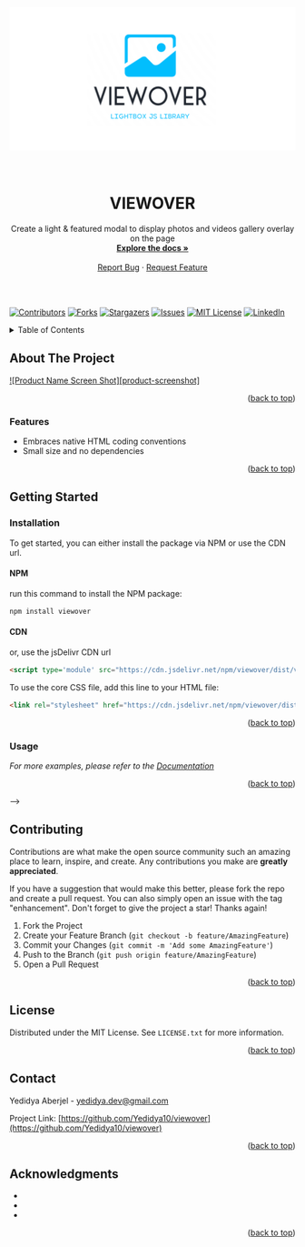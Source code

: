 <a name="readme-top"></a>

<!-- PROJECT SHIELDS -->
<!--
*** I'm using markdown "reference style" links for readability.
*** Reference links are enclosed in brackets [ ] instead of parentheses ( ).
*** See the bottom of this document for the declaration of the reference variables
*** for contributors-url, forks-url, etc. This is an optional, concise syntax you may use.
*** https://www.markdownguide.org/basic-syntax/#reference-style-links
-->

<!-- PROJECT LOGO -->
<br />
<br />
<br />
<div align="center">
  <a href="https://github.com/Yedidya10/viewover">
    <img src="./viewover_s-logo.png" alt="Logo">
  </a>
<br />
<br />
<br />
  <h1 align="center">VIEWOVER</h1>

  <p align="center">
    Create a light & featured modal to display photos and videos gallery overlay on the page
    <br />
    <a href="https://github.com/Yedidya10/viewover"><strong>Explore the docs »</strong></a>
    <br />
    <br />
    <!-- <a href="https://github.com/Yedidya10/viewover">View Demo</a>
    · -->
    <a href="https://github.com/Yedidya10/viewover/issues">Report Bug</a>
    ·
    <a href="https://github.com/Yedidya10/viewover/issues">Request Feature</a>
  </p>
  <!-- <h2 align="center">Ready For</h2> -->
</div>

<br />
<br />

[![Contributors][contributors-shield]][contributors-url]
[![Forks][forks-shield]][forks-url]
[![Stargazers][stars-shield]][stars-url]
[![Issues][issues-shield]][issues-url]
[![MIT License][license-shield]][license-url]
[![LinkedIn][linkedin-shield]][linkedin-url]

<!-- TABLE OF CONTENTS -->
<details>
  <summary>Table of Contents</summary>
  <ol>
    <li>
      <a href="#about-the-project">About The Project</a>
      <ul>
        <li><a href="#built-with">Built With</a></li>
      </ul>
    </li>
    <li>
      <a href="#getting-started">Getting Started</a>
      <ul>
        <li><a href="#prerequisites">Prerequisites</a></li>
        <li><a href="#installation">Installation</a></li>
      </ul>
    </li>
    <li><a href="#usage">Usage</a></li>
    <li><a href="#roadmap">Roadmap</a></li>
    <li><a href="#contributing">Contributing</a></li>
    <li><a href="#license">License</a></li>
    <li><a href="#contact">Contact</a></li>
    <li><a href="#acknowledgments">Acknowledgments</a></li>
  </ol>
</details>

<!-- ABOUT THE PROJECT -->

## About The Project

[![Product Name Screen Shot][product-screenshot]](https://example.com)

<p align="right">(<a href="#readme-top">back to top</a>)</p>

### Features

<!-- - Built with performance, UX and DX in mind -->
- Embraces native HTML coding conventions
- Small size and no dependencies
<!-- * Out of the box integration with UI libraries -->
<!-- * Lightweight, ___
- Slide or fade transition by CSS
- Supports breakpoints
- Accepts CSS relative units
- Autoplay with progress bar and a play-pause toggle button
- Supports RTL and vertical direction
- Mouse drag and touch swipe
- Free drag mode
- Mouse wheel navigation
- Nested slider
- Lazy loading
- Thumbnail slider
- Auto width and height
- Accessibility friendly
- Live Region -->

<p align="right">(<a href="#readme-top">back to top</a>)</p>

<!-- GETTING STARTED -->
## Getting Started

### Installation

To get started, you can either install the package via NPM or use the CDN url.

#### NPM
run this command to install the NPM package:
  ```sh
  npm install viewover
  ```

#### CDN
or, use the jsDelivr CDN url
  ```html
  <script type='module' src="https://cdn.jsdelivr.net/npm/viewover/dist/viewover.min.js"></script>
  ```
To use the core CSS file, add this line to your HTML file:
  ```html
  <link rel="stylesheet" href="https://cdn.jsdelivr.net/npm/viewover/dist/viewover.min.css">
  ```

<p align="right">(<a href="#readme-top">back to top</a>)</p>


### Usage



_For more examples, please refer to the [Documentation](https://example.com)_

<p align="right">(<a href="#readme-top">back to top</a>)</p> -->

<!-- ROADMAP -->
<!-- ## Roadmap

- [ ] Feature 1
- [ ] Feature 2
- [ ] Feature 3
    - [ ] Nested Feature

See the [open issues](https://github.com/Yedidya10/viewover/issues) for a full list of proposed features (and known issues).

<p align="right">(<a href="#readme-top">back to top</a>)</p> -->

<!-- CONTRIBUTING -->

## Contributing

Contributions are what make the open source community such an amazing place to learn, inspire, and create. Any contributions you make are **greatly appreciated**.

If you have a suggestion that would make this better, please fork the repo and create a pull request. You can also simply open an issue with the tag "enhancement".
Don't forget to give the project a star! Thanks again!

1. Fork the Project
2. Create your Feature Branch (`git checkout -b feature/AmazingFeature`)
3. Commit your Changes (`git commit -m 'Add some AmazingFeature'`)
4. Push to the Branch (`git push origin feature/AmazingFeature`)
5. Open a Pull Request

<p align="right">(<a href="#readme-top">back to top</a>)</p>

<!-- LICENSE -->

## License

Distributed under the MIT License. See `LICENSE.txt` for more information.

<p align="right">(<a href="#readme-top">back to top</a>)</p>

<!-- CONTACT -->

## Contact

Yedidya Aberjel - yedidya.dev@gmail.com

Project Link: [https://github.com/Yedidya10/viewover](https://github.com/Yedidya10/viewover)

<p align="right">(<a href="#readme-top">back to top</a>)</p>

<!-- ACKNOWLEDGMENTS -->

## Acknowledgments

- []()
- []()
- []()

<p align="right">(<a href="#readme-top">back to top</a>)</p>

<!-- MARKDOWN LINKS & IMAGES -->
<!-- https://www.markdownguide.org/basic-syntax/#reference-style-links -->

[contributors-shield]: https://img.shields.io/github/contributors/Yedidya10/viewover.svg?style=for-the-badge
[contributors-url]: https://github.com/Yedidya10/viewover/graphs/contributors
[forks-shield]: https://img.shields.io/github/forks/Yedidya10/viewover.svg?style=for-the-badge
[forks-url]: https://github.com/Yedidya10/viewover/network/members
[stars-shield]: https://img.shields.io/github/stars/Yedidya10/viewover.svg?style=for-the-badge
[stars-url]: https://github.com/Yedidya10/viewover/stargazers
[issues-shield]: https://img.shields.io/github/issues/Yedidya10/viewover.svg?style=for-the-badge
[issues-url]: https://github.com/Yedidya10/viewover/issues
[license-shield]: https://img.shields.io/github/license/Yedidya10/viewover.svg?style=for-the-badge
[license-url]: https://github.com/Yedidya10/viewover/blob/master/LICENSE.txt
[linkedin-shield]: https://img.shields.io/badge/-LinkedIn-black.svg?style=for-the-badge&logo=linkedin&colorB=555
[linkedin-url]: https://linkedin.com/in/yedidya-aberjel

<!-- [React.js]: https://img.shields.io/badge/React-20232A?style=for-the-badge&logo=react&logoColor=61DAFB
[React-url]: https://reactjs.org/
[Vue.js]: https://img.shields.io/badge/Vue.js-35495E?style=for-the-badge&logo=vuedotjs&logoColor=4FC08D
[Vue-url]: https://vuejs.org/
[Angular.io]: https://img.shields.io/badge/Angular-DD0031?style=for-the-badge&logo=angular&logoColor=white
[Angular-url]: https://angular.io/
[Svelte.dev]: https://img.shields.io/badge/Svelte-4A4A55?style=for-the-badge&logo=svelte&logoColor=FF3E00
[Svelte-url]: https://svelte.dev/
[Laravel.com]: https://img.shields.io/badge/Laravel-FF2D20?style=for-the-badge&logo=laravel&logoColor=white
[Laravel-url]: https://laravel.com -->
